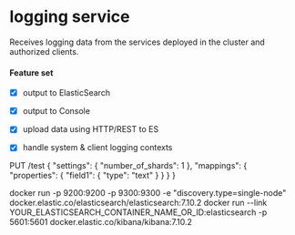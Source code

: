 # logging service

Receives logging data from the services deployed in the cluster and authorized clients.

#### Feature set

- [x] output to ElasticSearch
- [x] output to Console
- [x] upload data using HTTP/REST to ES
- [x] handle system & client logging contexts


PUT /test
{
"settings": {
"number_of_shards": 1
},
"mappings": {
"properties": {
"field1": { "type": "text" }
}
}
}


docker run -p 9200:9200 -p 9300:9300 -e "discovery.type=single-node" docker.elastic.co/elasticsearch/elasticsearch:7.10.2
docker run --link YOUR_ELASTICSEARCH_CONTAINER_NAME_OR_ID:elasticsearch -p 5601:5601 docker.elastic.co/kibana/kibana:7.10.2